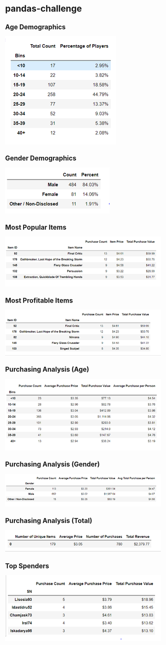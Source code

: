 # pandas-challenge

## Age Demographics
![](https://github.com/adriana-icasiano/pandas-challenge/blob/709c1a555e380915c3db04b549d5c41104969134/Images/Age%20Demographics.PNG)
## Gender Demographics
![](https://github.com/adriana-icasiano/pandas-challenge/blob/709c1a555e380915c3db04b549d5c41104969134/Images/Gender%20demographics.PNG)
## Most Popular Items
![](https://github.com/adriana-icasiano/pandas-challenge/blob/709c1a555e380915c3db04b549d5c41104969134/Images/Most%20Popular%20Item.PNG)
## Most Profitable Items
![](https://github.com/adriana-icasiano/pandas-challenge/blob/709c1a555e380915c3db04b549d5c41104969134/Images/Most%20Profitable%20Item.PNG)
## Purchasing Analysis (Age)
![](https://github.com/adriana-icasiano/pandas-challenge/blob/709c1a555e380915c3db04b549d5c41104969134/Images/Purchasing%20Analysis%20(Age).PNG)
## Purchasing Analysis (Gender)
![](https://github.com/adriana-icasiano/pandas-challenge/blob/709c1a555e380915c3db04b549d5c41104969134/Images/Purchasing%20Analysis%20(Gender).PNG)
## Purchasing Analysis (Total)
![](https://github.com/adriana-icasiano/pandas-challenge/blob/709c1a555e380915c3db04b549d5c41104969134/Images/Purchasing%20Analysis%20(Total).PNG)
## Top Spenders
![](https://github.com/adriana-icasiano/pandas-challenge/blob/709c1a555e380915c3db04b549d5c41104969134/Images/Top%20Spenders.PNG)
